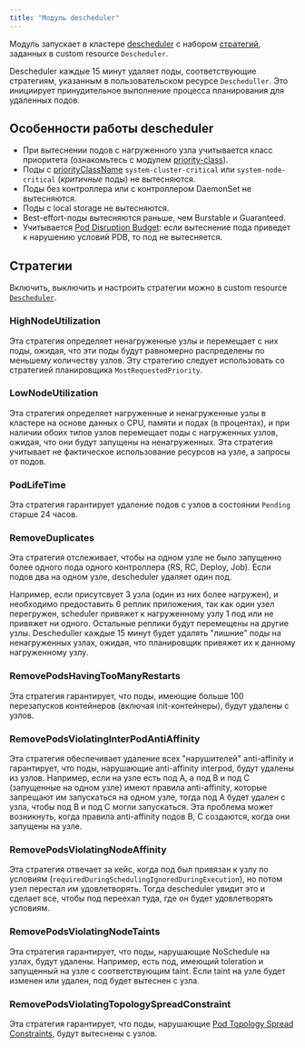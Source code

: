 ```yaml
---
title: "Модуль descheduler"
---
```


Модуль запускает в кластере [descheduler](https://github.com/kubernetes-incubator/descheduler/) с набором [стратегий](#стратегии), заданных в custom resource `Descheduler`.

Descheduler каждые 15 минут удаляет поды, соответствующие стратегиям, указанным в пользовательском ресурсе `Descheduller`. Это инициирует принудительное выполнение процесса планирования для удаленных подов.

## Особенности работы descheduler

* При вытеснении подов с нагруженного узла учитывается класс приоритета (ознакомьтесь с модулем [priority-class](../001-priority-class/)).
* Поды с [priorityClassName](../001-priority-class/) `system-cluster-critical` или `system-node-critical` (*критичные* поды) не вытесняются.
* Поды без контроллера или с контроллером DaemonSet не вытесняются.
* Поды с local storage не вытесняются.
* Best-effort-поды вытесняются раньше, чем Burstable и Guaranteed.
* Учитывается [Pod Disruption Budget](https://kubernetes.io/docs/concepts/workloads/pods/disruptions/): если вытеснение пода приведет к нарушению условий PDB, то под не вытесняется.

## Стратегии

Включить, выключить и настроить стратегии можно в custom resource [`Descheduler`](cr.html).

### HighNodeUtilization

Эта стратегия определяет ненагруженные узлы и перемещает с них поды, ожидая, что эти поды будут равномерно распределены по меньшему количеству узлов. Эту стратегию следует использовать со стратегией планировщика `MostRequestedPriority`.

### LowNodeUtilization

Эта стратегия определяет нагруженные и ненагруженные узлы в кластере на основе данных о CPU, памяти и подах (в процентах), и при наличии обоих типов узлов перемещает поды с нагруженных узлов, ожидая, что они будут запущены на ненагруженных. Эта стратегия учитывает не фактическое использование ресурсов на узле, а запросы от подов.

### PodLifeTime

Эта стратегия гарантирует удаление подов  с узлов в состоянии `Pending` старше 24 часов.

### RemoveDuplicates

Эта стратегия отслеживает, чтобы на одном узле не было запущенно более одного пода одного контроллера (RS, RC, Deploy, Job). Если подов два на одном узле, descheduler удаляет один под.

Например, если присутсвует 3 узла (один из них более нагружен), и необходимо предоставить 6 реплик приложения, так как один узел перегружен, scheduler привяжет к нагруженному узлу 1 под или не привяжет ни одного. Остальные реплики будут перемещены на другие узлы. Descheduller каждые 15 минут будет удалять "лишние" поды на ненагруженных узлах, ожидая, что планировщик привяжет их к данному нагруженному узлу.

### RemovePodsHavingTooManyRestarts

Эта стратегия гарантирует, что поды, имеющие больше 100 перезапусков контейнеров (включая init-контейнеры), будут удалены с узлов.

### RemovePodsViolatingInterPodAntiAffinity

Эта стратегия обеспечивает удаление всех "нарушителей" anti-affinity и гарантирует, что поды, нарушающие anti-affinity interpod, будут удалены из узлов. Например, если на узле есть под A, а под B и под C (запущенные на одном узле) имеют правила anti-affinity, которые запрещают им запускаться на одном узле, тогда под A будет удален с узла, чтобы под B и под C могли запускаться. Эта проблема может возникнуть, когда правила anti-affinity подов B, C создаются, когда они запущены на узле.

### RemovePodsViolatingNodeAffinity

Эта стратегия отвечает за кейс, когда под был привязан к узлу по условиям (`requiredDuringSchedulingIgnoredDuringExecution`), но потом узел перестал им удовлетворять. Тогда descheduler увидит это и сделает все, чтобы под переехал туда, где он будет удовлетворять условиям.

### RemovePodsViolatingNodeTaints

Эта стратегия гарантирует, что поды, нарушающие NoSchedule на узлах, будут удалены. Например, есть под, имеющий toleration и запущенный на узле с соответствующим taint. Если taint на узле будет изменен или удален, под будет вытеснен с узла.

### RemovePodsViolatingTopologySpreadConstraint

Эта стратегия гарантирует, что поды, нарушающие [Pod Topology Spread Constraints](https://kubernetes.io/docs/concepts/workloads/pods/pod-topology-spread-constraints/), будут вытеснены с узлов.
